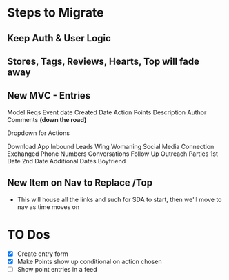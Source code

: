 # Steps to Migrate

## Keep Auth & User Logic

## Stores, Tags, Reviews, Hearts, Top will fade away

## New MVC - Entries
Model Reqs
	Event date
	Created Date
	Action
	Points
	Description
	Author
	Comments **(down the road)**

Dropdown for Actions

Download App
Inbound Leads
Wing Womaning
Social Media Connection
Exchanged Phone Numbers
Conversations
Follow Up Outreach
Parties
1st Date
2nd Date
Additional Dates
Boyfriend

## New Item on Nav to Replace /Top
- This will house all the links and such for SDA to start, then we'll move to nav as time moves on

# TO Dos
- [X] Create entry form 
- [X] Make Points show up conditional on action chosen
- [ ] Show point entries in a feed